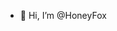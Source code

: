 - 👋 Hi, I’m @HoneyFox
<!---
Alexlexlexlex/Alexlexlexlex is a ✨ special ✨ repository because its `README.md` (this file) appears on your GitHub profile.
You can click the Preview link to take a look at your changes.
--->
